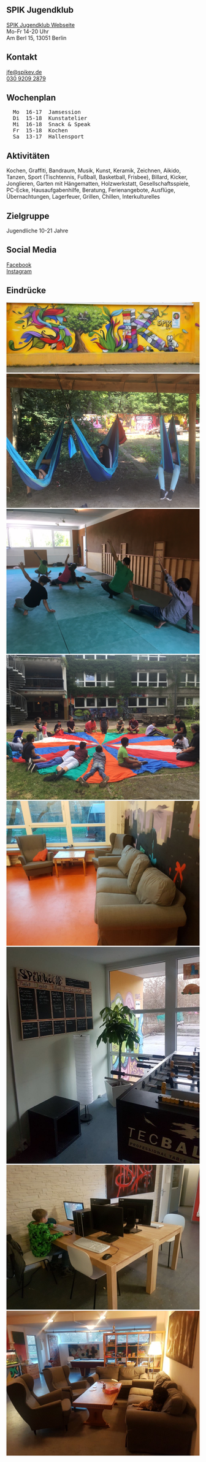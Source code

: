 ## SPIK Jugendklub
<div id="gmap"></div>
<script>window.onload = showMap('Am Berl 15, 13051 Berlin', 0, 'gmap_mini')</script>
<a class="activelink" target="_blank" href="http://www.spikev.de/jugendfreizeiteinrichtung-fuer-menschen-ab-12/">SPIK Jugendklub Webseite</a><br>
Mo-Fr 14-20 Uhr<br>
Am Berl 15, 13051 Berlin<br>

## Kontakt
[jfe@spikev.de](mailto:jfe@spikev.de)<br>
<a href="tel:+493092092879">030 9209 2879</a><br>

## Wochenplan
<pre class="weeklyschedule">
  Mo  16-17  Jamsession
  Di  15-18  Kunstatelier
  Mi  16-18  Snack & Speak
  Fr  15-18  Kochen
  Sa  13-17  Hallensport
</pre>

## Aktivitäten
Kochen, Graffiti, Bandraum, Musik, Kunst, Keramik, Zeichnen, Aikido, Tanzen, Sport (Tischtennis, Fußball, Basketball, Frisbee), Billard, Kicker, Jonglieren, Garten mit Hängematten, Holzwerkstatt, Gesellschaftsspiele, PC-Ecke, Hausaufgabenhilfe, Beratung, Ferienangebote, Ausflüge, Übernachtungen, Lagerfeuer, Grillen, Chillen, Interkulturelles

## Zielgruppe
Jugendliche 10-21 Jahre<br>

## Social Media
<a target="_blank" href="https://www.facebook.com/spik.ev.3/">Facebook</a><br><a target="_blank" href="https://www.instagram.com/jugendclub.spik/">Instagram</a>

## Eindrücke
<div class="mediacontainer">
  <img src="images/SPIK_JK/4.jpg" />
  <img src="images/SPIK_JK/1.jpg" />
  <img src="images/SPIK_JK/3.jpg" />
  <img src="images/SPIK_JK/2.jpg" />
  <img src="images/SPIK_JK/5.jpg" />
  <img src="images/SPIK_JK/6.jpg" />
  <img src="images/SPIK_JK/7.jpg" />
  <img src="images/SPIK_JK/8.jpg" />
</div>